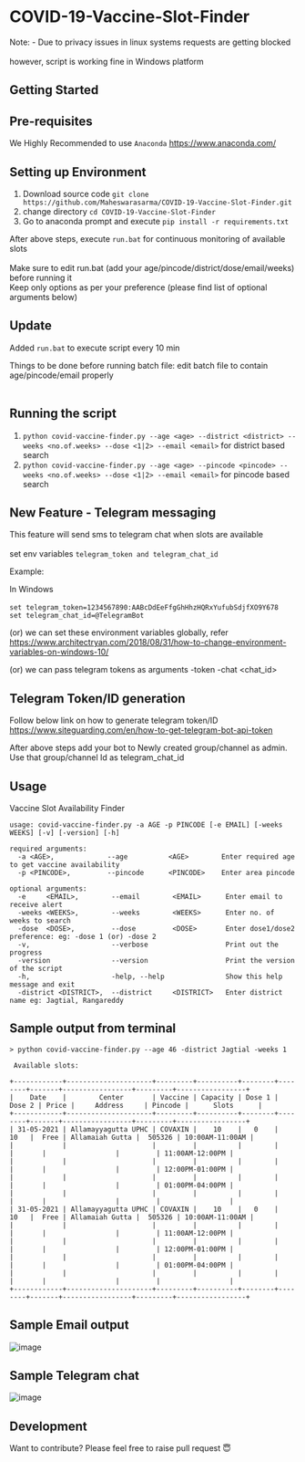 # COVID-19-Vaccine-Slot-Finder

Note: - Due to privacy issues in linux systems requests are getting blocked <br><br>
however, script is working fine in Windows platform

## Getting Started

## Pre-requisites

We Highly Recommended to use `Anaconda`  https://www.anaconda.com/


## Setting up Environment

1. Download source code `git clone https://github.com/Maheswarasarma/COVID-19-Vaccine-Slot-Finder.git`
2. change directory `cd COVID-19-Vaccine-Slot-Finder`
3. Go to anaconda prompt and execute  `pip install -r requirements.txt`

After above steps, execute `run.bat` for continuous monitoring of available slots <br><br>
Make sure to edit run.bat (add your age/pincode/district/dose/email/weeks) before running it <br>
Keep only options as per your preference (please find list of optional arguments below)


## Update

Added `run.bat` to execute script every 10 min <br>

Things to be done before running batch file: edit batch file to contain age/pincode/email properly<br><br>

## Running the script
1. `python covid-vaccine-finder.py --age <age> --district <district> --weeks <no.of.weeks> --dose <1|2> --email <email>` for district based search
2. `python covid-vaccine-finder.py --age <age> --pincode <pincode> --weeks <no.of.weeks> --dose <1|2> --email <email>` for pincode based search


## New Feature - Telegram messaging
This feature will send sms to telegram chat when slots are available <br><br>
set env variables `telegram_token and telegram_chat_id`

Example:<br/>

In Windows <br><br>
`set telegram_token=1234567890:AABcDdEeFfgGhHhzHQRxYufubSdjfXO9Y678`
<br/>
`set telegram_chat_id=@TelegramBot`

(or) we can set these environment variables globally, refer https://www.architectryan.com/2018/08/31/how-to-change-environment-variables-on-windows-10/ <br>

(or) we can pass telegram tokens as arguments
-token <token> -chat <chat_id> <br>

## Telegram Token/ID generation <br/>
Follow below link on how to generate telegram token/ID <br/>
https://www.siteguarding.com/en/how-to-get-telegram-bot-api-token


After above steps add your bot to Newly created group/channel as admin.
Use that group/channel Id as telegram_chat_id <br>

## Usage
Vaccine Slot Availability Finder

`usage: covid-vaccine-finder.py -a AGE -p PINCODE [-e EMAIL] [-weeks WEEKS] [-v] [-version] [-h]`
```
required arguments:
  -a <AGE>,             --age          <AGE>        Enter required age to get vaccine availability
  -p <PINCODE>,         --pincode      <PINCODE>    Enter area pincode
  
optional arguments:
  -e     <EMAIL>,        --email        <EMAIL>      Enter email to receive alert
  -weeks <WEEKS>,        --weeks        <WEEKS>      Enter no. of weeks to search
  -dose  <DOSE>,         --dose         <DOSE>       Enter dose1/dose2 preference: eg: -dose 1 (or) -dose 2 
  -v,                    --verbose                   Print out the progress
  -version               --version                   Print the version of the script
  -h,                    -help, --help               Show this help message and exit
  -district <DISTRICT>,  --district     <DISTRICT>   Enter district name eg: Jagtial, Rangareddy
```

## Sample output from terminal

```
> python covid-vaccine-finder.py --age 46 -district Jagtial -weeks 1

 Available slots:

+------------+---------------------+---------+----------+--------+--------+-------+-----------------+---------+-----------------+
|    Date    |        Center       | Vaccine | Capacity | Dose 1 | Dose 2 | Price |     Address     | Pincode |      Slots      |
+------------+---------------------+---------+----------+--------+--------+-------+-----------------+---------+-----------------+
| 31-05-2021 | Allamayyagutta UPHC | COVAXIN |    10    |   0    |   10   |  Free | Allamaiah Gutta |  505326 | 10:00AM-11:00AM |
|            |                     |         |          |        |        |       |                 |         | 11:00AM-12:00PM |
|            |                     |         |          |        |        |       |                 |         | 12:00PM-01:00PM |
|            |                     |         |          |        |        |       |                 |         | 01:00PM-04:00PM |
|            |                     |         |          |        |        |       |                 |         |                 |
| 31-05-2021 | Allamayyagutta UPHC | COVAXIN |    10    |   0    |   10   |  Free | Allamaiah Gutta |  505326 | 10:00AM-11:00AM |
|            |                     |         |          |        |        |       |                 |         | 11:00AM-12:00PM |
|            |                     |         |          |        |        |       |                 |         | 12:00PM-01:00PM |
|            |                     |         |          |        |        |       |                 |         | 01:00PM-04:00PM |
|            |                     |         |          |        |        |       |                 |         |                 |
+------------+---------------------+---------+----------+--------+--------+-------+-----------------+---------+-----------------+
```


## Sample Email output

![image](https://user-images.githubusercontent.com/25954119/119632213-3ad8ec80-be2e-11eb-855e-b7ffe7306c08.png)




## Sample Telegram chat

![image](https://user-images.githubusercontent.com/25954119/119632361-5c39d880-be2e-11eb-9cc0-40a912607e66.png)



 ## Development
 
 Want to contribute? Please feel free to raise pull request 😇
